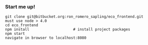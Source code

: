 ### Start me up!

    git clone git@bitbucket.org:ron_romero_sapling/eco_frontend.git
    must use node > 4.0
    cd eco_frontend
    npm install                    # install project packages
    npm start
    navigate in browser to localhost:8080
